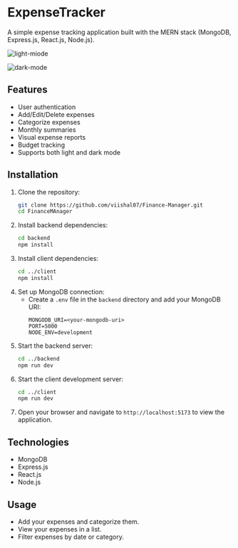 # ExpenseTracker
A simple expense tracking application built with the MERN stack (MongoDB, Express.js, React.js, Node.js).

![ light-miode](https://i.ibb.co/GCQmYXj/image.png)

![dark-mode](https://i.ibb.co/ypbJpks/image.png)
## Features
- User authentication
- Add/Edit/Delete expenses
- Categorize expenses
- Monthly summaries
- Visual expense reports
- Budget tracking
- Supports both light and dark mode

## Installation
1. Clone the repository:
    ```sh
    git clone https://github.com/viishal07/Finance-Manager.git
    cd FinanceMAnager
    ```
2. Install backend dependencies:
    ```sh
    cd backend
    npm install
    ```
3. Install client dependencies:
    ```sh
    cd ../client
    npm install
    ```
4. Set up MongoDB connection:
    - Create a `.env` file in the `backend` directory and add your MongoDB URI:
        ```
        MONGODB_URI=<your-mongodb-uri>
        PORT=5000
        NODE_ENV=development
        ```
5. Start the backend server:
    ```sh
    cd ../backend
    npm run dev
    ```
6. Start the client development server:
    ```sh
    cd ../client
    npm run dev
    ```
7. Open your browser and navigate to `http://localhost:5173` to view the application.

## Technologies
- MongoDB
- Express.js
- React.js
- Node.js

## Usage
- Add your expenses and categorize them.
- View your expenses in a list.
- Filter expenses by date or category.
